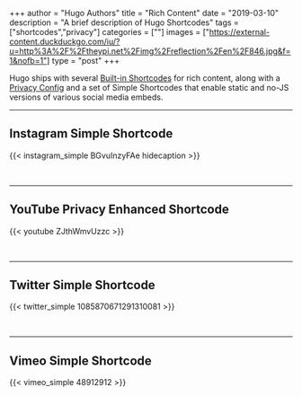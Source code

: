 +++
author = "Hugo Authors"
title = "Rich Content"
date = "2019-03-10"
description = "A brief description of Hugo Shortcodes"
tags = ["shortcodes","privacy"]
categories = [""]
images = ["https://external-content.duckduckgo.com/iu/?u=http%3A%2F%2Ftheypi.net%2Fimg%2Freflection%2Fen%2F846.jpg&f=1&nofb=1"]
type = "post"
+++

Hugo ships with several [Built-in Shortcodes](https://gohugo.io/content-management/shortcodes/#use-hugo-s-built-in-shortcodes) for rich content, along with a [Privacy Config](https://gohugo.io/about/hugo-and-gdpr/) and a set of Simple Shortcodes that enable static and no-JS versions of various social media embeds.
<!--more-->
---

## Instagram Simple Shortcode

{{< instagram_simple BGvuInzyFAe hidecaption >}}

<br>

---

## YouTube Privacy Enhanced Shortcode

{{< youtube ZJthWmvUzzc >}}

<br>

---

## Twitter Simple Shortcode

{{< twitter_simple 1085870671291310081 >}}

<br>

---

## Vimeo Simple Shortcode

{{< vimeo_simple 48912912 >}}
